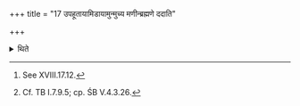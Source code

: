 +++
title = "17 उपहूतायामिडायामुन्मुच्य मणीन्ब्रह्मणे ददाति"

+++

<details><summary>थिते</summary>

17. After the Idā has been invoked, (the Sacrificer) gives the two amulets[^1] to the Brahman after having untied them (from himself).[^2]   

[^1]: See XVIII.17.12.  

[^2]: Cf. TB I.7.9.5; cp. ŚB V.4.3.26.  
</details>
